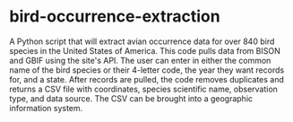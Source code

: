 # bird-occurrence-extraction
A Python script that will extract avian occurrence data for over 840 bird species in the United States of America. This code pulls data from BISON and GBIF using the site's API. The user can enter in either the common name of the bird species or their 4-letter code, the year they want records for, and a state. After records are pulled, the code removes duplicates and returns a CSV file with coordinates, species scientific name, observation type, and data source. The CSV can be brought into a geographic information system.  
